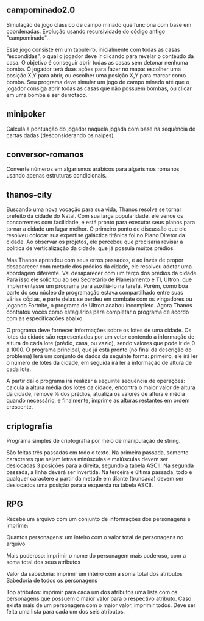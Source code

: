## campominado2.0
Simulação de jogo clássico de campo minado que funciona com base em coordenadas. Evolução usando recursividade do código antigo "campominado".

Esse jogo consiste em um tabuleiro, inicialmente com todas as casas “escondidas”,
o qual o jogador deve ir clicando para revelar o conteúdo da casa. O objetivo é conseguir
abrir todas as casas sem detonar nenhuma bomba. O jogador terá duas ações para fazer no mapa: escolher uma posição X,Y para abrir, ou escolher uma posição X,Y para marcar como bomba. Seu programa deve simular um jogo de campo minado até que o jogador consiga abrir todas as casas que não possuem bombas, ou clicar em uma bomba e ser derrotado.


## minipoker
Calcula a pontuação do jogador naquela jogada com base na sequência de cartas dadas (desconsiderando os naipes).

## conversor-romanos
Converte números em algarismos arábicos para algarismos romanos usando apenas estruturas condicionais.

## thanos-city
Buscando uma nova vocação para sua vida, Thanos resolve se tornar prefeito da
cidade do Natal. Com sua larga popularidade, ele vence os concorrentes com facilidade, e
está pronto para executar seus planos para tornar a cidade um lugar melhor. O primeiro
ponto de discussão que ele resolveu colocar sua expertise galáctica titânica foi no Plano
Diretor da cidade. Ao observar os projetos, ele percebeu que precisaria revisar a política de
verticalização da cidade, que já possuía muitos prédios.

Mas Thanos aprendeu com seus erros passados, e ao invés de propor desaparecer
com metade dos prédios da cidade, ele resolveu adotar uma abordagem diferente. Vai
desaparecer com um terço dos prédios da cidade. Para isso ele solicitou ao seu Secretário
de Planejamento e TI, Ultron, que implementasse um programa para auxiliá-lo na tarefa.
Porém, como boa parte do seu núcleo de programação estava compartilhado entre suas
várias cópias, e parte delas se perdeu em combate com os vingadores ou jogando Fortnite,
o programa de Ultron acabou incompleto. Agora Thanos contratou vocês como estagiários
para completar o programa de acordo com as especificações abaixo.

O programa deve fornecer informações sobre os lotes de uma cidade. Os lotes da
cidade são representados por um vetor contendo a informação de altura de cada lote
(prédio, casa, ou vazio), sendo valores que pode ir de 0 a 1000. O programa principal, que
já está pronto (no final da descrição do problema) lerá um conjunto de dados da seguinte
forma: primeiro, ele irá ler o número de lotes da cidade, em seguida irá ler a informação de
altura de cada lote.

A partir daí o programa irá realizar a seguinte sequência de operações: calcula a
altura média dos lotes da cidade, encontra o maior valor de altura da cidade, remove 1⁄3 dos
prédios, atualiza os valores de altura e média quando necessário, e finalmente, imprime as
alturas restantes em ordem crescente.

## criptografia
Programa simples de criptografia por meio de manipulação de string.

São feitas três passadas em todo o texto.
Na primeira passada, somente caracteres que sejam letras minúsculas e maiúsculas devem ser deslocadas 3 posições para a direita, segundo a tabela ASCII. Na segunda passada, a linha deverá ser invertida. Na terceira e última passada, todo e qualquer caractere a partir da metade em diante (truncada) devem ser deslocados uma posição para a esquerda na tabela ASCII.

## RPG
Recebe um arquivo com um conjunto de informações dos personagens e imprime:

Quantos personagens: um inteiro com o valor total de personagens no
arquivo

Mais poderoso: imprimir o nome do personagem mais poderoso, com a
soma total dos seus atributos

Valor da sabedoria: imprimir um inteiro com a soma total dos atributos
Sabedoria de todos os personagens

Top atributos: imprimir para cada um dos atributos uma lista com os
personagens que possuem o maior valor para o respectivo atributo. Caso
exista mais de um personagem com o maior valor, imprimir todos. Deve ser
feita uma lista para cada um dos seis atributos.
